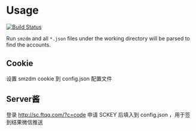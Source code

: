 # Usage

[![Build Status](https://travis-ci.com/iliul/gosmzdm.svg?branch=master)](https://travis-ci.com/iliul/gosmzdm)

Run `smzdm` and all `*.json` files under the working directory will be parsed to find the accounts.

## Cookie

设置 smzdm cookie 到 config.json 配置文件

## Server酱

登录 http://sc.ftqq.com/?c=code 申请 SCKEY 后填入到 config.json ，用于签到结果微信推送

